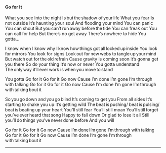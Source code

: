 #### Go for It

What you see 
Into the night
Is but the shadow of your life
What you fear 
Is not outside
It’s haunting your soul
And flooding your mind
You can panic
You can shout
But you can’t run away before the tide
You can freak out
You can call for help
But there’s no get away 
There’s nowhere to hide
You gotta…


I know when 
I know why
I know how things got all locked up inside
You look for mirrors
You look for signs
Look out for new webs to tangle up your mind
But watch out for the old refrain
Cause gravity is coming soon 
It’s gonna get you there
So do your thing 
It’s now or never
You gotta understand 
The only way it’ll ever work is when you move to stand


You gotta
Go for it
Go for it
Go now
Cause I’m done I’m gone
I’m through with talking
Go for it
Go for it
Go now
Cause I’m done I’m gone
I’m through with talking bout it


So you go down and you go blind
It’s coming to get you
From all sides
It’s starting to shake you up
It’s getting wild
The beat is pushing/ beat is pulsing/ beat is beating up your heart
You’ll still fear
You’ll still moan
You’ll still forget you’ve ever heard that song
Happy to fall down 
Or glad to lose it all
Still you’ll do things you’ve never done before
And you will 


Go for it
Go for it
Go now
Cause I’m done I’m gone
I’m through with talking
Go for it
Go for it
Go now
Cause I’m done I’m gone
I’m through with talking bout it
_____